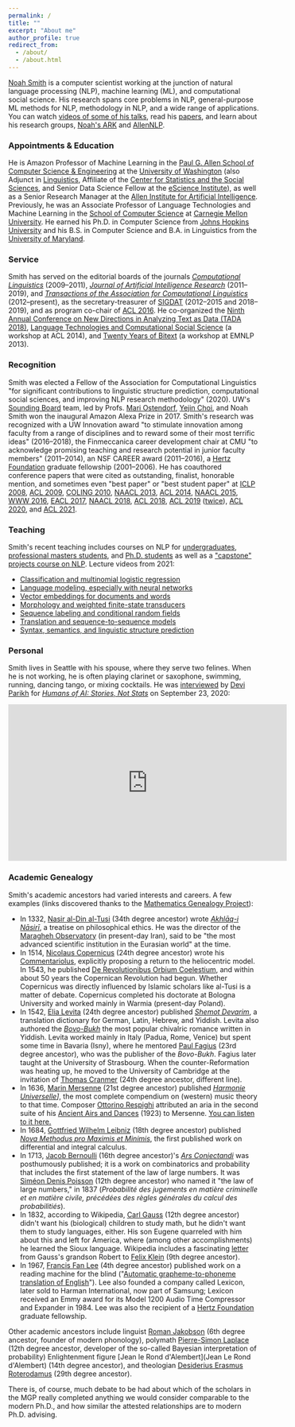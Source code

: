 ```yaml
---
permalink: /
title: ""
excerpt: "About me"
author_profile: true
redirect_from: 
  - /about/
  - /about.html
---
```


[Noah Smith](https://nasmith.github.io) is a computer scientist working at the junction of natural language processing (NLP), machine learning (ML), and computational social science. His research spans core problems in NLP, general-purpose ML methods for NLP, methodology in NLP, and a wide range of applications.
You can watch [videos of some of his talks](talks), read his [papers](publications), and learn about his research groups, [Noah's ARK](http://www.ark.cs.washington.edu) and [AllenNLP](https://allennlp.org/).

### Appointments & Education

He is Amazon Professor of Machine Learning in the [Paul G. Allen School of Computer Science & Engineering](http://www.cs.washington.edu/) at the [University of Washington](http://www.washington.edu/) (also Adjunct in [Linguistics](https://linguistics.washington.edu/), Affiliate of the [Center for Statistics and the Social Sciences](https://www.csss.washington.edu/), and Senior Data Science Fellow at the [eScience Institute](http://escience.washington.edu/)), as well as a Senior Research Manager at the [Allen Institute for Artificial Intelligence](https://allenai.org/). Previously, he was an Associate Professor of Language Technologies and Machine Learning in the [School of Computer Science](http://www.cs.cmu.edu) at [Carnegie Mellon University](http://www.cmu.edu).  He earned his Ph.D. in Computer Science from [Johns Hopkins University](http://www.jhu.edu) and his B.S. in Computer Science and B.A. in Linguistics from the [University of Maryland](http://www.umd.edu).

### Service

Smith has served on the editorial boards of the journals [*Computational Linguistics*](http://www.mitpressjournals.org/loi/coli) (2009&ndash;2011), *[Journal of Artificial Intelligence Research](http://www.jair.org)* (2011&ndash;2019), and [*Transactions of the Association for Computational Linguistics*](http://www.transacl.org) (2012&ndash;present), as the secretary-treasurer of [SIGDAT](http://www.sigdat.org) (2012&ndash;2015 and 2018&ndash;2019), and as program co-chair of [ACL 2016](http://acl2016.org/).  He co-organized the [Ninth Annual Conference on New Directions in Analyzing Text as Data (TADA 2018)](https://nlp.washington.edu/tada2018),
[Language Technologies and Computational Social Science](http://www.mpi-sws.org/~cristian/LACSS_2014.html) (a workshop at ACL 2014), and [Twenty Years of Bitext](https://sites.google.com/site/20yearsofbitext/) (a workshop at EMNLP 2013).

### Recognition

Smith was elected a Fellow of the Association for Computational Linguistics "for significant contributions to linguistic structure prediction, computational social sciences, and improving NLP research methodology" (2020).  UW's [Sounding Board](https://sounding-board.github.io/) team, led by Profs. [Mari Ostendorf](https://people.ece.uw.edu/ostendorf/), [Yejin Choi](https://homes.cs.washington.edu/~yejin/), and Noah Smith won the inaugural Amazon Alexa Prize in 2017.
Smith's research was recognized with a UW Innovation award "to stimulate innovation among faculty from a
  range of disciplines and to reward some of their most terrific
  ideas" (2016&ndash;2018), the Finmeccanica career development chair at CMU "to  acknowledge promising teaching and research potential in junior faculty members" (2011&ndash;2014), an NSF CAREER award (2011&ndash;2016),
a [Hertz Foundation](http://www.hertzfoundation.org) graduate fellowship (2001&ndash;2006).
He has coauthored conference papers that were cited as outstanding, finalist, honorable mention, and sometimes even "best paper" or "best student paper" at [ICLP 2008](https://homes.cs.washington.edu/~nasmith/papers/cohen+simmons+smith.iclp08.pdf), [ACL 2009](https://homes.cs.washington.edu/~nasmith/papers/martins+smith+xing.acl09.pdf), [COLING 2010](https://homes.cs.washington.edu/~nasmith/papers/nguyen+vogel+smith.coling10.pdf), [NAACL 2013](https://homes.cs.washington.edu/~nasmith/papers/chahuneau+smith+dyer.naacl13.pdf), [ACL 2014](https://homes.cs.washington.edu/~nasmith/papers/flanigan+thomson+dyer+carbonell+smith.acl14.pdf), [NAACL 2015](https://homes.cs.washington.edu/~nasmith/papers/faruqui+dodge+jauhar+dyer+hovy+smith.naacl15.pdf), [WWW 2016](https://homes.cs.washington.edu/~nasmith/papers/wilson+etal.www16.pdf), [EACL 2017](https://arxiv.org/pdf/1611.05774.pdf), [NAACL 2018](https://homes.cs.washington.edu/~nasmith/papers/clark+ji+smith.naacl18.pdf), [ACL 2018](https://homes.cs.washington.edu/~nasmith/papers/peng+thomson+smith.acl18.pdf), [ACL 2019](https://arxiv.org/pdf/1906.00591.pdf) ([twice](https://homes.cs.washington.edu/~nasmith/papers/sap+card+gabriel+choi+smith.acl19.pdf)), [ACL 2020](https://arxiv.org/pdf/2004.10964.pdf),
and
[ACL 2021](https://arxiv.org/pdf/2107.00061).

### Teaching

Smith's recent teaching includes
courses on NLP for [undergraduates](https://courses.cs.washington.edu/courses/cse447/), [professional masters students](https://courses.cs.washington.edu/courses/csep517/), and [Ph.D. students](https://courses.cs.washington.edu/courses/cse517/) as well as a ["capstone" projects course on NLP](https://courses.cs.washington.edu/courses/cse481n/).  Lecture videos from 2021:
* [Classification and multinomial logistic regression](https://drive.google.com/file/d/1Luwa-sn4t2Hu6IA_-cUWXaDvMkpft9E4/view?usp=sharing)
* [Language modeling, especially with neural networks](https://drive.google.com/file/d/1cK43rSzH491oI9NIrLlDAeP8P2F7LXTJ/view?usp=sharing)
* [Vector embeddings for documents and words](https://drive.google.com/file/d/1L65GHmZxrGanQyc8n6ncLJ91xjcHFVi7/view?usp=sharing)
* [Morphology and weighted finite-state transducers](https://drive.google.com/file/d/1MDj3JUBecLOqCMApOWlxG0ZOxmZcQC20/view?usp=sharing)
* [Sequence labeling and conditional random fields](https://drive.google.com/file/d/1NeLhUxWBBbUSeC5oyz0krxppzlG_OB5V/view?usp=sharing)
* [Translation and sequence-to-sequence models](https://drive.google.com/file/d/18J0RTgezne5rfu5f9ryaA4Yu1V567q28/view?usp=sharing)
* [Syntax, semantics, and linguistic structure prediction](https://drive.google.com/file/d/1gGXlnv2livCAhH6CK3H-5ij1ZsBNRsOM/view?usp=sharing)


### Personal

Smith lives in Seattle with his spouse, where they serve two felines.  When he is not working, he is often playing clarinet or saxophone, swimming, running, dancing tango, or mixing cocktails.  He was [interviewed](https://www.youtube.com/watch?v=ZspCLyVTxSo)
by [Devi Parikh](https://www.cc.gatech.edu/~parikh/) for [*Humans of AI:  Stories, Not Stats*](https://www.cc.gatech.edu/~parikh/humanstoriesai/) on September 23, 2020:

<iframe width="560" height="315" src="https://www.youtube.com/embed/ZspCLyVTxSo" title="YouTube video player" frameborder="0" allow="accelerometer; autoplay; clipboard-write; encrypted-media; gyroscope; picture-in-picture" allowfullscreen></iframe>



### Academic Genealogy

Smith's academic ancestors had varied interests and careers.  A few examples (links discovered thanks to the [Mathematics Genealogy Project](https://www.genealogy.math.ndsu.nodak.edu/)):
- In 1332, [Nasir al-Din al-Tusi](https://en.wikipedia.org/wiki/Nasir_al-Din_al-Tusi) (34th degree ancestor) wrote *[Akhlāq-i Nāsirī](https://en.wikipedia.org/wiki/Nasirean_Ethics)*, a treatise on philosophical ethics.  He was the director of the [Maragheh Observatory](https://en.wikipedia.org/wiki/Maragheh_observatory) (in present-day Iran), said to be "the most advanced scientific institution in the Eurasian world" at the time.
- In 1514, [Nicolaus Copernicus](https://en.wikipedia.org/wiki/Nicolaus_Copernicus) (24th degree ancestor) wrote his [Commentariolus](https://en.wikipedia.org/wiki/Commentariolus), explicitly proposing a return to the heliocentric model.  In 1543, he published [De Revolutionibus Orbium Coelestium](https://en.wikipedia.org/wiki/De_revolutionibus_orbium_coelestium), and within about 50 years the Copernican Revolution had begun.   Whether Copernicus was directly influenced by Islamic scholars like al-Tusi is a matter of debate.  Copernicus completed his doctorate at Bologna University and worked mainly in Warmia (present-day Poland).
- In 1542, [Elia Levita](https://en.wikipedia.org/wiki/Elia_Levita) (24th degree ancestor) published *[Shemot Devarim](https://collections.library.yale.edu/catalog/2033567)*, a translation dictionary for German, Latin, Hebrew, and Yiddish.  Levita also authored the *[Bovo-Bukh](https://en.wikipedia.org/wiki/Bovo-Bukh)* the most popular chivalric romance written in Yiddish.  Levita worked mainly in Italy (Padua, Rome, Venice) but spent some time in Bavaria (Isny), where he mentored [Paul Fagius](https://en.wikipedia.org/wiki/Paul_Fagius) (23rd degree ancestor), who was the publisher of the *Bovo-Bukh*.  Fagius later taught at the University of Strasbourg.  When the counter-Reformation was heating up, he moved to the University of Cambridge at the invitation of [Thomas Cranmer](https://en.wikipedia.org/wiki/Thomas_Cranmer) (24th degree ancestor, different line).
- In 1636, [Marin Mersenne](https://en.wikipedia.org/wiki/Marin_Mersenne) (21st degree ancestor) published *[Harmonie Universelle](https://en.wikipedia.org/wiki/Harmonie_universelle)]*, the most complete compendium on (western) music theory to that time. Composer  [Ottorino Respighi](https://en.wikipedia.org/wiki/Ottorino_Respighi) attributed an aria in the second suite of his [Ancient Airs and Dances](https://en.wikipedia.org/wiki/Ancient_Airs_and_Dances) (1923) to Mersenne.  [You can listen to it here.](https://www.youtube.com/watch?v=affrRfi9T28)
- In 1684, [Gottfried Wilhelm Leibniz](https://en.wikipedia.org/wiki/Gottfried_Wilhelm_Leibniz) (18th degree ancestor) published *[Nova Methodus pro Maximis et Minimis](https://en.wikipedia.org/wiki/Nova_Methodus_pro_Maximis_et_Minimis)*, the first published work on differential and integral calculus.  
- In 1713, [Jacob Bernoulli](https://en.wikipedia.org/wiki/Jacob_Bernoulli) (16th degree ancestor)'s  *[Ars Conjectandi](https://en.wikipedia.org/wiki/Ars_Conjectandi)*
was posthumously published; it is a work on combinatorics and probability that includes the first statement of the law of large numbers. It was [Siméon Denis Poisson](https://en.wikipedia.org/wiki/Sim%C3%A9on_Denis_Poisson) (12th degree ancestor) who named it "the law of large numbers," in 1837 (*Probabilité des jugements en matière criminelle et en matière civile, précédées des règles générales du calcul des probabilitiés*).
- In 1832, according to Wikipedia, [Carl Gauss](https://en.wikipedia.org/wiki/Carl_Friedrich_Gauss) (12th degree ancestor) didn't want his (biological) children to study math, but he didn't want them to study languages, either.  His son Eugene quarreled with him about this and left for America, where (among other accomplishments) he learned the Sioux language.  Wikipedia includes a fascinating
[letter](https://en.wikisource.org/wiki/Robert_Gauss_to_Felix_Klein_-_September_3,_1912) from Gauss's grandson Robert to [Felix Klein](https://en.wikipedia.org/wiki/Felix_Klein) (9th degree ancestor).
- In 1967, [Francis Fan Lee](https://en.wikipedia.org/wiki/Francis_F._Lee) (4th degree ancestor) published work on a reading machine for the blind ("[Automatic grapheme-to-phoneme translation of English](https://asa.scitation.org/doi/10.1121/1.2143635)").  Lee also founded a company called Lexicon, later sold to Harman International, now part of Samsung; Lexicon received an Emmy award for its Model 1200 Audio Time Compressor and Expander in 1984.   Lee was also the recipient of a [Hertz Foundation](http://www.hertzfoundation.org) graduate fellowship.

Other academic ancestors include linguist [Roman Jakobson](https://en.wikipedia.org/wiki/Roman_Jakobson) (6th degree ancestor, founder of modern phonology), polymath [Pierre-Simon Laplace](https://en.wikipedia.org/wiki/Pierre-Simon_Laplace) (12th degree ancestor, developer of the so-called Bayesian interpretation of probability)
Enlightenment figure [Jean le Rond d'Alembert](Jean Le Rond d'Alembert) (14th degree ancestor), and theologian [Desiderius Erasmus Roterodamus](https://en.wikipedia.org/wiki/Erasmus) (29th degree ancestor).

There is, of course, much debate to be had about which of the scholars in the MGP really completed anything we would consider comparable to the modern Ph.D., and how similar the attested relationships are to modern Ph.D. advising. 
